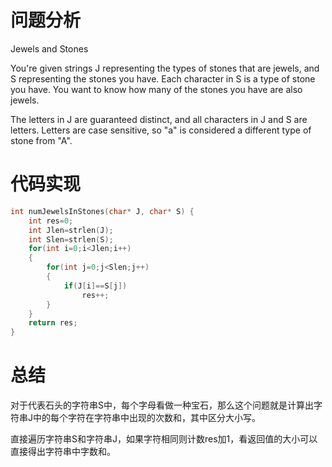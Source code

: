 # 问题分析

Jewels and Stones

You're given strings J representing the types of stones that are jewels, and S representing the stones you have.  Each character in S  is a type of stone you have.  You want to know how many of the stones you have are also jewels.

The letters in J are guaranteed distinct, and all characters in J  and S are letters. Letters are case sensitive, so  "a"  is considered a different type of stone from "A".

# 代码实现

```c
int numJewelsInStones(char* J, char* S) {
    int res=0;
    int Jlen=strlen(J);
    int Slen=strlen(S);
    for(int i=0;i<Jlen;i++)
    {
        for(int j=0;j<Slen;j++)
        {
            if(J[i]==S[j])
                res++;
        }
    }
    return res;
}
```

# 总结

对于代表石头的字符串S中，每个字母看做一种宝石，那么这个问题就是计算出字符串J中的每个字符在字符串中出现的次数和，其中区分大小写。

直接遍历字符串S和字符串J，如果字符相同则计数res加1，看返回值的大小可以直接得出字符串中字数和。